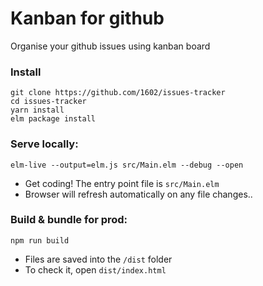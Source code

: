 # Kanban for github

Organise your github issues using kanban board

### Install

```
git clone https://github.com/1602/issues-tracker
cd issues-tracker
yarn install
elm package install
```


### Serve locally:
```
elm-live --output=elm.js src/Main.elm --debug --open
```

* Get coding! The entry point file is `src/Main.elm`
* Browser will refresh automatically on any file changes..


### Build & bundle for prod:
```
npm run build
```

* Files are saved into the `/dist` folder
* To check it, open `dist/index.html`

